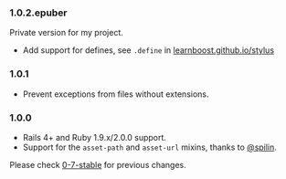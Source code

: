 ### 1.0.2.epuber

Private version for my project.

* Add support for defines, see `.define` in [learnboost.github.io/stylus](https://learnboost.github.io/stylus/docs/js.html)

### 1.0.1

* Prevent exceptions from files without extensions.

### 1.0.0

* Rails 4+ and Ruby 1.9.x/2.0.0 support.
* Support for the `asset-path` and `asset-url` mixins, thanks to [@spilin](https://github.com/spilin).

Please check [0-7-stable](https://github.com/lucasmazza/ruby-stylus/blob/0-7-stable/CHANGELOG.md) for previous changes.
